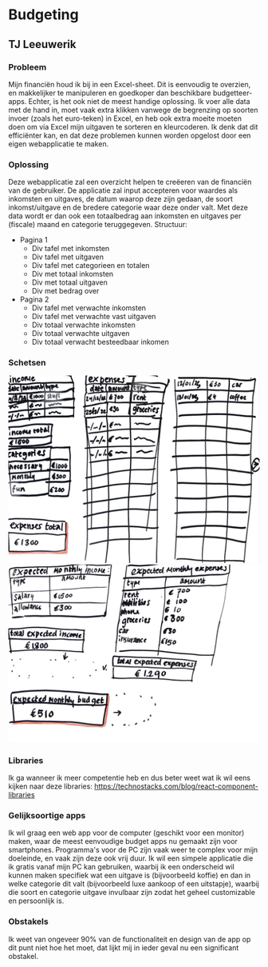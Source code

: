 # Budgeting
## TJ Leeuwerik

### Probleem
Mijn financiën houd ik bij in een Excel-sheet. Dit is eenvoudig te overzien, en makkelijker te manipuleren en goedkoper dan beschikbare budgetteer-apps. 
Echter, is het ook niet de meest handige oplossing. Ik voer alle data met de hand in, moet vaak extra klikken vanwege de begrenzing op soorten invoer (zoals
het euro-teken) in Excel, en heb ook extra moeite moeten doen om via Excel mijn uitgaven te sorteren en kleurcoderen. Ik denk dat dit efficiënter kan,
en dat deze problemen kunnen worden opgelost door een eigen webapplicatie te maken. 

### Oplossing
Deze webapplicatie zal een overzicht helpen te creëeren van de financiën van de gebruiker. De applicatie zal input accepteren voor waardes als inkomsten en uitgaves,
de datum waarop deze zijn gedaan, de soort inkomst/uitgave en de bredere categorie waar deze onder valt. Met deze data wordt er dan ook een totaalbedrag aan inkomsten
en uitgaves per (fiscale) maand en categorie teruggegeven. Structuur:
- Pagina 1
    - Div tafel met inkomsten
    - Div tafel met uitgaven
    - Div tafel met categorieen en totalen
    - Div met totaal inkomsten
    - Div met totaal uitgaven
    - Div met bedrag over
- Pagina 2
    - Div tafel met verwachte inkomsten
    - Div tafel met verwachte vast uitgaven
    - Div totaal verwachte inkomsten
    - Div totaal verwachte uitgaven
    - Div totaal verwacht besteedbaar inkomen

### Schetsen
![App page sketch 1, of tables for inputting date, amount and type of income and expenses](doc/photo1651140945.jpeg)
![App page sketch 2, of tables for inputting amounts and types of expected monthly income and expenses](doc/photo1651140944.jpeg)

### Libraries
Ik ga wanneer ik meer competentie heb en dus beter weet wat ik wil eens kijken naar deze libraries: https://technostacks.com/blog/react-component-libraries

### Gelijksoortige apps
Ik wil graag een web app voor de computer (geschikt voor een monitor) maken, waar de meest eenvoudige budget apps nu gemaakt zijn voor smartphones. Programma's voor de PC zijn vaak weer te complex voor mijn doeleinde, en vaak zijn deze ook vrij duur. Ik wil een simpele applicatie die ik gratis vanaf mijn PC kan gebruiken, waarbij ik een onderscheid wil kunnen maken specifiek wat een uitgave is (bijvoorbeeld koffie) en dan in welke categorie dit valt (bijvoorbeeld luxe aankoop of een uitstapje), waarbij die soort en categorie uitgave invulbaar zijn zodat het geheel customizable en persoonlijk is.

### Obstakels
Ik weet van ongeveer 90% van de functionaliteit en design van de app op dit punt niet hoe het moet, dat lijkt mij in ieder geval nu een significant obstakel. 
